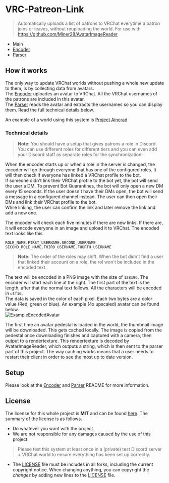# VRC-Patreon-Link
> Automatically uploads a list of patrons to VRChat everytime a patron joins or leaves, without reuploading the world. For use with https://github.com/Miner28/AvatarImageReader

- Main
- [Encoder](./encoder/README.md)
- [Parser](./parser/README.md)

## How it works
The only way to update VRChat worlds without pushing a whole new update to them, is by collecting data from avatars.<br>
The [Encoder](./encoder/README.md) uploades an avatar to VRChat. All the VRChat usernames of the patrons are included in this avatar.<br>
The [Parser](./parser/README.md) reads the avatar and extracts the usernames so you can display them. Read the full technical details below.

An example of a world using this system is [Project Aincrad](https://vrchat.com/home/world/wrld_1caa6d80-9ee4-4a7d-95ee-50259272aa35)

### Technical details
> **Note:** You should have a setup that gives patrons a role in Discord. You can use different roles for different tiers and you can even add your Discord staff as separate roles for the synchronization!

When the encoder starts up or when a role in the server is changed, the encoder will go through everyone that has one of the configured roles. It will then check if everyone has linked a VRChat profile to the bot.<br>
If someone didn't link their VRChat profile to the bot yet, the bot will send the user a DM. To prevent Bot Quarantines, the bot will only open a new DM every 15 seconds. If the user doesn't have their DMs open, the bot will send a message in a configured channel instead. The user can then open their DMs and link their VRChat profile to the bot.<br>
While linking, the user can confirm the link and later remove the link and add a new one.

The encoder will check each five minutes if there are new links. If there are, it will encode everyone in an image and upload it to VRChat. The encoded text looks like this.
```
ROLE_NAME.FIRST_USERNAME.SECOND_USERNAME
SECOND_ROLE_NAME.THIRD_USERNAME.FOURTH_USERNAME
```
> **Note:** The order of the roles may shift. When the bot didn't find a user that linked their account on a role, the rol won't be included in the encoded text.

The text will be encoded in a PNG image with the size of `128x96`. The encoder will start each line at the right. The first part of the text is the length, after that the normal text follows. All the characters will be encoded in `utf16`.<br>
The data is saved in the color of each pixel. Each two bytes are a color value (Red, green or blue). An example (4x upscaled) avatar can be found below.<br>
![ExampleEncodedAvatar](https://media.discordapp.net/attachments/560382226592694282/929147650173984839/tmp.png)

The first time an avatar pedestal is loaded in the world, the thumbnail image will be downloaded. This gets cached locally. The image is copied from the pedestal once downloading finishes and captured with a camera, then output to a rendertexture. This rendertexture is decoded by AvatarImageReader, which outputs a string, which is then sent to the parser part of this project. The way caching works means that a user needs to restart their client in order to see the most up to date version.

## Setup
Please look at the [Encoder](./encoder/README.md) and [Parser](./parser/README.md) README for more information.

## License
The license for this whole project is **MIT** and can be found [here](LICENSE). The summary of the license is as follows.
- Do whatever you want with the project.
- We are not responsible for any damages caused by the use of this project.<br>
> Please test this system at least once in a (private) test Discord server + VRChat world to ensure everything has been set up correctly.
- The [LICENSE](LICENSE) file must be includes in all forks, including the current copyright notice. When changing anything, you can copyright the _changes_ by adding new lines to the [LICENSE](LICENSE) file.

